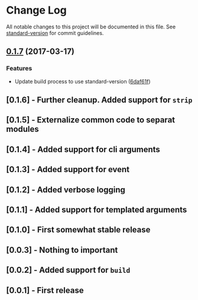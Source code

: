 # Change Log

All notable changes to this project will be documented in this file. See [standard-version](https://github.com/conventional-changelog/standard-version) for commit guidelines.

<a name="0.1.7"></a>
## [0.1.7](https://github.com/mikaelkaron/grunt-semver/compare/0.1.6...v0.1.7) (2017-03-17)


### Features

* Update build process to use standard-version ([6daf61f](https://github.com/mikaelkaron/grunt-semver/commit/6daf61f))



<a name="0.1.6"></a>
## [0.1.6] - Further cleanup. Added support for `strip`  
<a name="0.1.5"></a>
## [0.1.5] - Externalize common code to separat modules  
<a name="0.1.4"></a>
## [0.1.4] - Added support for cli arguments  
<a name="0.1.3"></a>
## [0.1.3] - Added support for event 
<a name="0.1.2"></a>
## [0.1.2] - Added verbose logging  
<a name="0.1.1"></a>
## [0.1.1] - Added support for templated arguments  
<a name="0.1.0"></a>
## [0.1.0] - First somewhat stable release  
<a name="0.0.3"></a>
## [0.0.3] - Nothing to important  
<a name="0.0.2"></a>
## [0.0.2] - Added support for `build`  
<a name="0.0.1"></a>
## [0.0.1] - First release